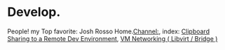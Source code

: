 # Develop.
People! my Top favorite: Josh Rosso Home.[Channel:](https://www.youtube.com/@joshrosso), index: [Clipboard Sharing to a Remote Dev Environment](https://youtu.be/QzY8TvYAazE), [VM Networking ( Libvirt / Bridge )](https://youtu.be/6435eNKpyYw)
